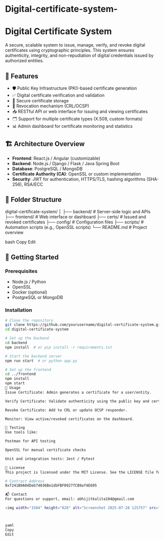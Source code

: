 # Digital-certificate-system-
# Digital Certificate System

A secure, scalable system to issue, manage, verify, and revoke digital certificates using cryptographic principles. This system ensures authenticity, integrity, and non-repudiation of digital credentials issued by authorized entities.

## 📌 Features

- 🛡️ Public Key Infrastructure (PKI)-based certificate generation
- ✅ Digital certificate verification and validation
- 🔐 Secure certificate storage
- 📄 Revocation mechanism (CRL/OCSP)
- 📥 RESTful API or web interface for issuing and viewing certificates
- 🗂️ Support for multiple certificate types (X.509, custom formats)
- 📊 Admin dashboard for certificate monitoring and statistics

## 🏗️ Architecture Overview

- **Frontend**: React.js / Angular (customizable)
- **Backend**: Node.js / Django / Flask / Java Spring Boot
- **Database**: PostgreSQL / MongoDB
- **Certificate Authority (CA)**: OpenSSL or custom implementation
- **Security**: JWT for authentication, HTTPS/TLS, hashing algorithms (SHA-256), RSA/ECC

## 📂 Folder Structure

digital-certificate-system/
│
├── backend/ # Server-side logic and APIs
├── frontend/ # Web interface or dashboard
├── certs/ # Issued and revoked certificates
├── config/ # Configuration files
├── scripts/ # Automation scripts (e.g., OpenSSL scripts)
└── README.md # Project overview

bash
Copy
Edit

## 🚀 Getting Started

### Prerequisites

- Node.js / Python
- OpenSSL
- Docker (optional)
- PostgreSQL or MongoDB

### Installation

```bash
# Clone the repository
git clone https://github.com/yourusername/digital-certificate-system.git
cd digital-certificate-system

# Set up the backend
cd backend
npm install  # or pip install -r requirements.txt

# Start the backend server
npm run start  # or python app.py

# Set up the frontend
cd ../frontend
npm install
npm start
🔐 Usage
Issue Certificate: Admin generates a certificate for a user/entity.

Verify Certificate: Validate authenticity using the public key and certificate chain.

Revoke Certificate: Add to CRL or update OCSP responder.

Monitor: View active/revoked certificates on the dashboard.

🧪 Testing
Use tools like:

Postman for API testing

OpenSSL for manual certificate checks

Unit and integration tests: Jest / Pytest

📜 License
This project is licensed under the MIT License. See the LICENSE file for details.

# Contract Address
0xf241B9A0dDeb74036Be1dbFBF0927fCB9af4E695

📬 Contact
For questions or support, email: abhijitkalita104@gmail.com

<img width="1584" height="828" alt="Screenshot 2025-07-28 125757" src="https://github.com/user-attachments/assets/269e0a72-c514-4367-ab25-a979e47de6c2" />



yaml
Copy
Edit
